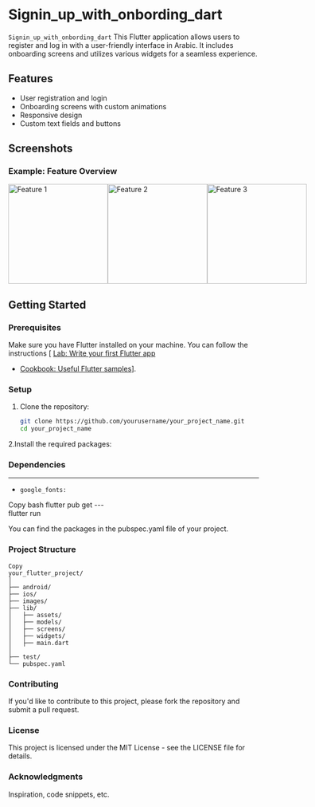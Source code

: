 # Signin_up_with_onbording_dart 

`Signin_up_with_onbording_dart` This Flutter application allows users to register and log in with a user-friendly interface in Arabic. It includes onboarding screens and utilizes various widgets for a seamless experience.

## Features
- User registration and login
- Onboarding screens with custom animations
- Responsive design
- Custom text fields and buttons

## Screenshots


### Example: Feature Overview

<div style="display: flex; justify-content: space-around;">
    <img src="screenshot1.png" alt="Feature 1" width="200" />
    <img src="screenshot2.png" alt="Feature 2" width="200" />
    <img src="screenshot3.png" alt="Feature 3" width="200" />
</div>

## Getting Started

### Prerequisites
Make sure you have Flutter installed on your machine. You can follow the instructions [ [Lab: Write your first Flutter app](https://docs.flutter.dev/get-started/codelab)
- [Cookbook: Useful Flutter samples](https://docs.flutter.dev/cookbook)].

### Setup
1. Clone the repository:

   ```bash
   git clone https://github.com/yourusername/your_project_name.git
   cd your_project_name

2.Install the required packages:
### Dependencies
---
- `google_fonts:`


Copy
 bash
        flutter pub get
      ---  
         flutter run

You can find the packages in the pubspec.yaml file of your project.

### Project Structure

```shell  
Copy
your_flutter_project/
│
├── android/
├── ios/
├── images/
├── lib/
│   ├── assets/
│   ├── models/
│   ├── screens/
│   ├── widgets/
│   ├── main.dart
│
├── test/
└── pubspec.yaml

```

### Contributing
If you'd like to contribute to this project, please fork the repository and submit a pull request.

### License
This project is licensed under the MIT License - see the LICENSE file for details.

### Acknowledgments
Inspiration, code snippets, etc.

